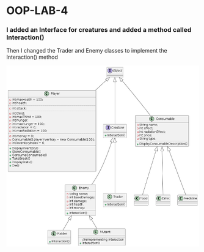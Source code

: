 # OOP-LAB-4
<h3>I added an Interface for creatures and added a method called Interaction()</h3>
<p>Then I changed the Trader and Enemy classes to implement the Interaction() method</p>
<img src = "out/diagram/wasteland_trail.png">

